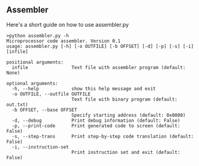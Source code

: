 ## Assembler

Here's a short guide on how to use assembler.py


    >python assembler.py -h
    Microprocessor code assembler. Version 0.1
    usage: assembler.py [-h] [-o OUTFILE] [-b OFFSET] [-d] [-p] [-s] [-i] [infile]

    positional arguments:
      infile                Text file with assembler program (default: None)

    optional arguments:
      -h, --help            show this help message and exit
      -o OUTFILE, --outfile OUTFILE
                            Text file with binary program (default: out.txt)
      -b OFFSET, --base OFFSET
                            Specify starting address (default: 0x0000)
      -d, --debug           Print debug information (default: False)
      -p, --print-code      Print generated code to screen (default: False)
      -s, --step-trans      Print step-by-step code translation (default: False)
      -i, --instruction-set
                            Print instruction set and exit (default: False)

